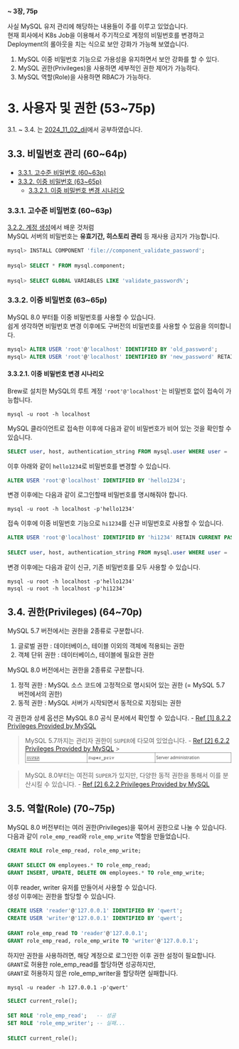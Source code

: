 **~ 3장, 75p**

사실 MySQL 유저 관리에 해당하는 내용들이 주를 이루고 있었습니다. <br>
현재 회사에서 K8s Job을 이용해서 주기적으로 계정의 비밀번호를 변경하고 Deployment의 롤아웃을 치는 식으로 보안 강화가 가능해 보였습니다.

1. MySQL 이중 비밀번호 기능으로 가용성을 유지하면서 보안 강화를 할 수 있다.
2. MySQL 권한(Privileges)을 사용하면 세부적인 권한 제어가 가능하다.
3. MySQL 역할(Role)을 사용하면 RBAC가 가능하다.

# 3. 사용자 및 권한 (53~75p)

3.1. ~ 3.4. 는 [2024_11_02_dil](./2024_11_02_dil.md)에서 공부하였습니다.

## 3.3. 비밀번호 관리 (60~64p)

- [3.3.1. 고수준 비밀번호 (60~63p)](./2024_11_03_dil.md#331-고수준-비밀번호-6063p)
- [3.3.2. 이중 비밀번호 (63~65p)](./2024_11_03_dil.md#332-이중-비밀번호-6365p)
  - [3.3.2.1. 이중 비밀번호 변경 시나리오](./2024_11_03_dil.md#3321-이중-비밀번호-변경-시나리오)

### 3.3.1. 고수준 비밀번호 (60~63p)

[3.2.2. 계정 생성](./2024_11_02_dil.md#322-계정-생성-5559p)에서 배운 것처럼 <br>
MySQL 서버의 비밀번호는 **유효기간, 히스토리 관리** 등 재사용 금지가 가능합니다.

```sql
mysql> INSTALL COMPONENT 'file://component_validate_password';

mysql> SELECT * FROM mysql.component;

mysql> SELECT GLOBAL VARIABLES LIKE 'validate_password%';
```

### 3.3.2. 이중 비밀번호 (63~65p)

MySQL 8.0 부터틑 이중 비밀번호를 사용할 수 있습니다. <br>
쉽게 생각하면 비밀번호 변경 이후에도 구버전의 비밀번호를 사용할 수 있음을 의미합니다.

```sql
mysql> ALTER USER 'root'@'localhost' IDENTIFIED BY 'old_password';
mysql> ALTER USER 'root'@'localhost' IDENTIFIED BY 'new_password' RETAIN CURRENT PASSWORD;
```

#### 3.3.2.1. 이중 비밀번호 변경 시나리오

Brew로 설치한 MySQL의 루트 계정 `'root'@'localhost'`는 비밀번호 없이 접속이 가능합니다.

```shell
mysql -u root -h localhost
```

MySQL 클라이언트로 접속한 이후에 다음과 같이 비밀번호가 비어 있는 것을 확인할 수 있습니다.

```sql
SELECT user, host, authentication_string FROM mysql.user WHERE user = 'root' AND host = 'localhost';
```

이후 아래와 같이 `hello1234`로 비밀번호를 변경할 수 있습니다.

```sql
ALTER USER 'root'@'localhost' IDENTIFIED BY 'hello1234';
```

변경 이후에는 다음과 같이 로그인할때 비밀번호를 명시해줘야 합니다.

```shell
mysql -u root -h localhost -p'hello1234'
```

접속 이후에 이중 비밀번호 기능으로 `hi1234`를 신규 비밀번호로 사용할 수 있습니다.

```sql
ALTER USER 'root'@'localhost' IDENTIFIED BY 'hi1234' RETAIN CURRENT PASSWORD;

SELECT user, host, authentication_string FROM mysql.user WHERE user = 'root' AND host = 'localhost';
```

변경 이후에는 다음과 같이 신규, 기존 비밀번호를 모두 사용할 수 있습니다.

```shell
mysql -u root -h localhost -p'hello1234'
mysql -u root -h localhost -p'hi1234'
```

## 3.4. 권한(Privileges) (64~70p)

MySQL 5.7 버전에서는 권한을 2종류로 구분합니다.

1. 글로벌 권한 : 데이터베이스, 테이블 이외의 객체에 적용되는 권한
2. 객체 단위 권한 : 데이터베이스, 테이블에 필요한 권한

MySQL 8.0 버전에서는 권한을 2종류로 구분합니다.

1. 정적 권한 : MySQL 소스 코드에 고정적으로 명시되어 있는 권한 (= MySQL 5.7 버전에서의 권한)
2. 동적 권한 : MySQL 서버가 시작되면서 동적으로 지정되는 권한

각 권한과 상세 옵션은 MySQL 8.0 공식 문서에서 확인할 수 있습니다. - [Ref [1] 8.2.2 Privileges Provided by MySQL](https://dev.mysql.com/doc/refman/8.0/en/privileges-provided.html)

> MySQL 5.7까지는 관리자 권한이 `SUPER`에 다모여 있었습니다. - [Ref [2] 6.2.2 Privileges Provided by MySQL](https://dev.mysql.com/doc/refman/5.7/en/privileges-provided.html) > <img src="./image-2.png" style="width: 600px;" />

> MySQL 8.0부터는 여전히 `SUPER`가 있지만, 다양한 동적 권한을 통해서 이를 분산시킬 수 있습니다. - [Ref [2] 6.2.2 Privileges Provided by MySQL](https://dev.mysql.com/doc/refman/8.0/en/privileges-provided.html)

## 3.5. 역할(Role) (70~75p)

MySQL 8.0 버전부터는 여러 권한(Privileges)을 묶어서 권한으로 나눌 수 있습니다. <br>
다음과 같이 `role_emp_read`와 `role_emp_write` 역할을 만들었습니다.

```sql
CREATE ROLE role_emp_read, role_emp_write;

GRANT SELECT ON employees.* TO role_emp_read;
GRANT INSERT, UPDATE, DELETE ON employees.* TO role_emp_write;
```

이후 reader, writer 유저를 만들어서 사용할 수 있습니다. <br>
생성 이후에는 권한을 할당할 수 있습니다.

```sql
CREATE USER 'reader'@'127.0.0.1' IDENTIFIED BY 'qwert';
CREATE USER 'writer'@'127.0.0.1' IDENTIFIED BY 'qwert';

GRANT role_emp_read TO 'reader'@'127.0.0.1';
GRANT role_emp_read, role_emp_write TO 'writer'@'127.0.0.1';
```

하지만 권한을 사용하려면, 해당 계정으로 로그인한 이후 권한 설정이 필요합니다.<br>
`GRANT`로 허용한 role_emp_read를 할당하면 성공하지만, <br>
`GRANT`로 허용하지 않은 role_emp_writer을 할당하면 실패합니다.

```shell
mysql -u reader -h 127.0.0.1 -p'qwert'
```

```sql
SELECT current_role();

SET ROLE 'role_emp_read';   -- 성공
SET ROLE 'role_emp_writer'; -- 실패...

SELECT current_role();
```
